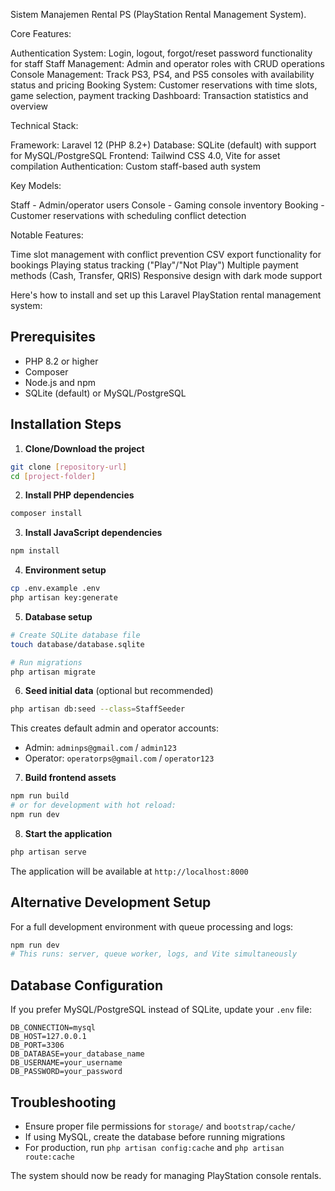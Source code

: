 Sistem Manajemen Rental PS (PlayStation Rental Management System).

Core Features:

Authentication System: Login, logout, forgot/reset password functionality for staff
Staff Management: Admin and operator roles with CRUD operations
Console Management: Track PS3, PS4, and PS5 consoles with availability status and pricing
Booking System: Customer reservations with time slots, game selection, payment tracking
Dashboard: Transaction statistics and overview

Technical Stack:

Framework: Laravel 12 (PHP 8.2+)
Database: SQLite (default) with support for MySQL/PostgreSQL
Frontend: Tailwind CSS 4.0, Vite for asset compilation
Authentication: Custom staff-based auth system

Key Models:

Staff - Admin/operator users
Console - Gaming console inventory
Booking - Customer reservations with scheduling conflict detection

Notable Features:

Time slot management with conflict prevention
CSV export functionality for bookings
Playing status tracking ("Play"/"Not Play")
Multiple payment methods (Cash, Transfer, QRIS)
Responsive design with dark mode support

Here's how to install and set up this Laravel PlayStation rental management system:

## Prerequisites
- PHP 8.2 or higher
- Composer
- Node.js and npm
- SQLite (default) or MySQL/PostgreSQL

## Installation Steps

1. **Clone/Download the project**
```bash
git clone [repository-url]
cd [project-folder]
```

2. **Install PHP dependencies**
```bash
composer install
```

3. **Install JavaScript dependencies**
```bash
npm install
```

4. **Environment setup**
```bash
cp .env.example .env
php artisan key:generate
```

5. **Database setup**
```bash
# Create SQLite database file
touch database/database.sqlite

# Run migrations
php artisan migrate
```

6. **Seed initial data** (optional but recommended)
```bash
php artisan db:seed --class=StaffSeeder
```
This creates default admin and operator accounts:
- Admin: `adminps@gmail.com` / `admin123`
- Operator: `operatorps@gmail.com` / `operator123`

7. **Build frontend assets**
```bash
npm run build
# or for development with hot reload:
npm run dev
```

8. **Start the application**
```bash
php artisan serve
```

The application will be available at `http://localhost:8000`

## Alternative Development Setup
For a full development environment with queue processing and logs:
```bash
npm run dev
# This runs: server, queue worker, logs, and Vite simultaneously
```

## Database Configuration
If you prefer MySQL/PostgreSQL instead of SQLite, update your `.env` file:
```env
DB_CONNECTION=mysql
DB_HOST=127.0.0.1
DB_PORT=3306
DB_DATABASE=your_database_name
DB_USERNAME=your_username
DB_PASSWORD=your_password
```

## Troubleshooting
- Ensure proper file permissions for `storage/` and `bootstrap/cache/`
- If using MySQL, create the database before running migrations
- For production, run `php artisan config:cache` and `php artisan route:cache`

The system should now be ready for managing PlayStation console rentals.
